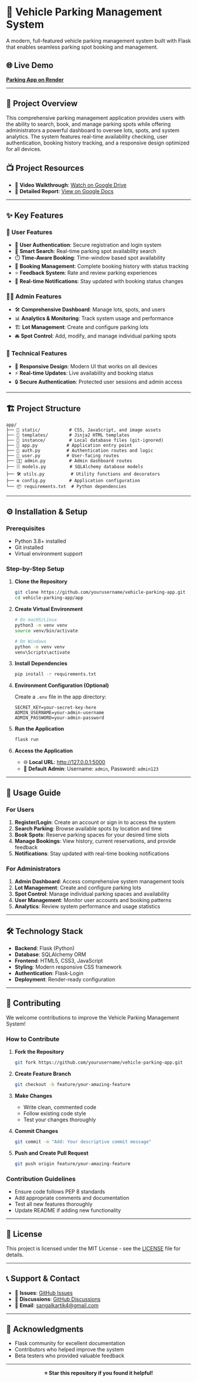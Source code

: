 # 🚗 Vehicle Parking Management System

A modern, full-featured vehicle parking management system built with Flask that enables seamless parking spot booking and management.

## 🌐 Live Demo
**[Parking App on Render](https://parking-app-23f3000733.onrender.com/)**

---

## 📖 Project Overview

This comprehensive parking management application provides users with the ability to search, book, and manage parking spots while offering administrators a powerful dashboard to oversee lots, spots, and system analytics. The system features real-time availability checking, user authentication, booking history tracking, and a responsive design optimized for all devices.

## 📺 Project Resources

- 🎥 **Video Walkthrough**: [Watch on Google Drive](https://drive.google.com/file/d/13J7nNYf6mK0Yp_p5avZYGeLsLgGcnaRh/view?usp=drive_link)
- 📄 **Detailed Report**: [View on Google Docs](https://docs.google.com/document/d/1-cdEpn6cOKBGVtIIlv8XHtrBqDfTrJKRM-Do9Yf1kRA/edit?usp=sharing)

---

## ✨ Key Features

### 👥 User Features
- 🔑 **User Authentication**: Secure registration and login system
- 📍 **Smart Search**: Real-time parking spot availability search
- ⏱️ **Time-Aware Booking**: Time-window based spot availability
- 📜 **Booking Management**: Complete booking history with status tracking
- ⭐ **Feedback System**: Rate and review parking experiences
- 🔔 **Real-time Notifications**: Stay updated with booking status changes

### 👨‍💼 Admin Features
- 🛠️ **Comprehensive Dashboard**: Manage lots, spots, and users
- 📊 **Analytics & Monitoring**: Track system usage and performance
- 🏗️ **Lot Management**: Create and configure parking lots
- 🚘 **Spot Control**: Add, modify, and manage individual parking spots

### 🎨 Technical Features
- 📱 **Responsive Design**: Modern UI that works on all devices
- ⚡ **Real-time Updates**: Live availability and booking status
- 🔒 **Secure Authentication**: Protected user sessions and admin access

---

## 🏗️ Project Structure

```
app/
├── 📁 static/           # CSS, JavaScript, and image assets
├── 📁 templates/        # Jinja2 HTML templates
├── 📁 instance/         # Local database files (git-ignored)
├── 🐍 app.py           # Application entry point
├── 🔐 auth.py          # Authentication routes and logic
├── 👤 user.py          # User-facing routes
├── 👨‍💼 admin.py         # Admin dashboard routes
├── 🗄️ models.py         # SQLAlchemy database models
├── 🛠️ utils.py          # Utility functions and decorators
├── ⚙️ config.py         # Application configuration
└── 📦 requirements.txt  # Python dependencies
```

---

## ⚙️ Installation & Setup

### Prerequisites
- Python 3.8+ installed
- Git installed
- Virtual environment support

### Step-by-Step Setup

1. **Clone the Repository**
   ```bash
   git clone https://github.com/yourusername/vehicle-parking-app.git
   cd vehicle-parking-app/app
   ```

2. **Create Virtual Environment**
   ```bash
   # On macOS/Linux
   python3 -m venv venv
   source venv/bin/activate
   
   # On Windows
   python -m venv venv
   venv\Scripts\activate
   ```

3. **Install Dependencies**
   ```bash
   pip install -r requirements.txt
   ```

4. **Environment Configuration (Optional)**
   
   Create a `.env` file in the app directory:
   ```env
   SECRET_KEY=your-secret-key-here
   ADMIN_USERNAME=your-admin-username
   ADMIN_PASSWORD=your-admin-password
   ```

5. **Run the Application**
   ```bash
   flask run
   ```

6. **Access the Application**
   - 🌐 **Local URL**: http://127.0.0.1:5000
   - 👤 **Default Admin**: Username: `admin`, Password: `admin123`

---

## 🚀 Usage Guide

### For Users
1. **Register/Login**: Create an account or sign in to access the system
2. **Search Parking**: Browse available spots by location and time
3. **Book Spots**: Reserve parking spaces for your desired time slots
4. **Manage Bookings**: View history, current reservations, and provide feedback
5. **Notifications**: Stay updated with real-time booking notifications

### For Administrators
1. **Admin Dashboard**: Access comprehensive system management tools
2. **Lot Management**: Create and configure parking lots
3. **Spot Control**: Manage individual parking spaces and availability
4. **User Management**: Monitor user accounts and booking patterns
5. **Analytics**: Review system performance and usage statistics

---

## 🛠️ Technology Stack

- **Backend**: Flask (Python)
- **Database**: SQLAlchemy ORM
- **Frontend**: HTML5, CSS3, JavaScript
- **Styling**: Modern responsive CSS framework
- **Authentication**: Flask-Login
- **Deployment**: Render-ready configuration

---

## 🤝 Contributing

We welcome contributions to improve the Vehicle Parking Management System!

### How to Contribute

1. **Fork the Repository**
   ```bash
   git fork https://github.com/yourusername/vehicle-parking-app.git
   ```

2. **Create Feature Branch**
   ```bash
   git checkout -b feature/your-amazing-feature
   ```

3. **Make Changes**
   - Write clean, commented code
   - Follow existing code style
   - Test your changes thoroughly

4. **Commit Changes**
   ```bash
   git commit -m "Add: Your descriptive commit message"
   ```

5. **Push and Create Pull Request**
   ```bash
   git push origin feature/your-amazing-feature
   ```

### Contribution Guidelines
- Ensure code follows PEP 8 standards
- Add appropriate comments and documentation
- Test all new features thoroughly
- Update README if adding new functionality

---

## 📄 License

This project is licensed under the MIT License - see the [LICENSE](LICENSE) file for details.

---

## 📞 Support & Contact

- 🐛 **Issues**: [GitHub Issues](https://github.com/23f3000733/Parking_app_23f3000733/issues)
- 💬 **Discussions**: [GitHub Discussions](https://github.com/23f3000733/Parking_app_23f3000733/discussions)
- 📧 **Email**: sangalkartik4@gmail.com

---

## 🙏 Acknowledgments

- Flask community for excellent documentation
- Contributors who helped improve the system
- Beta testers who provided valuable feedback

---

<div align="center">

**⭐ Star this repository if you found it helpful!**

</div>